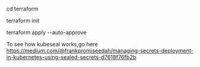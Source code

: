 cd terraform

terraform init

terraform apply --auto-approve


To see how kubeseal works,go here <https://medium.com/@frankpromiseedah/managing-secrets-deployment-in-kubernetes-using-sealed-secrets-d7618f76fb2b>
